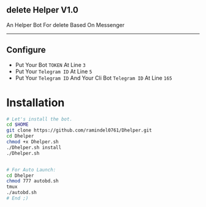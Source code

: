 

## delete Helper V1.0 
An Helper Bot For delete Based On Messenger

* * *

## Configure

* Put Your Bot `TOKEN` At Line `3`
* Put Your `Telegram ID` At Line `5`
* Put Your `Telegram ID` And Your Cli Bot `Telegram ID` At Line `165`

# Installation

```sh
# Let's install the bot.
cd $HOME
git clone https://github.com/ramindel0761/Dhelper.git
cd Dhelper
chmod +x Dhelper.sh
./Dhelper.sh install
./Dhelper.sh 


# For Auto Launch:
cd Dhelper
chmod 777 autobd.sh
tmux
./autobd.sh
# End ;)
```
